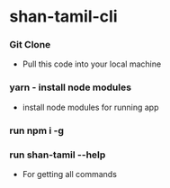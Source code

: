 # shan-tamil-cli

### Git Clone
 - Pull this code into your local machine

### yarn - install node modules
- install node modules for running app

### run npm i -g

### run shan-tamil --help
- For getting all commands

